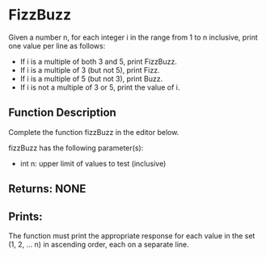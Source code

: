# FizzBuzz

Given a number n, for each integer i in the range from 1 to n inclusive, print one value per line as follows:
* If i is a multiple of both 3 and 5, print FizzBuzz.
* If i is a multiple of 3 (but not 5), print Fizz. 
* If i is a multiple of 5 (but not 3), print Buzz. 
* If i is not a multiple of 3 or 5, print the value of i. 

## Function Description

Complete the function fizzBuzz in the editor below.

fizzBuzz has the following parameter(s):
* int n: upper limit of values to test (inclusive)

## Returns: NONE

## Prints:

The function must print the appropriate response for each value in the set (1, 2, ... n) in ascending order, each on a separate line.